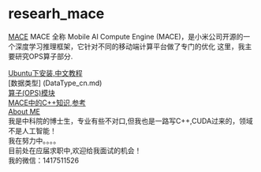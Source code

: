 # researh_mace

[MACE](https://github.com/XiaoMi/mace)
MACE 全称 Mobile AI Compute Engine (MACE)，是小米公司开源的一个深度学习推理框架，它针对不同的移动端计算平台做了专门的优化
这里，我主要研究OPS算子部分.

[Ubuntu下安装,中文教程](INSTALL_cn.md)  
[数据类型] (DataType_cn.md)  
[算子(OPS)模块](OPS_Mode.md)  
[MACE中的C++知识,参考](https://github.com/yaopu/Cplusplus_Optimization)  
[About ME](https://yaopu.github.io)  
我是中科院的博士生，专业有些不对口,但我也是一路写C++,CUDA过来的，领域不是人工智能！    
我在努力中。。。。  
目前处在应届求职中,欢迎给我面试的机会！  
我的微信：1417511526  

